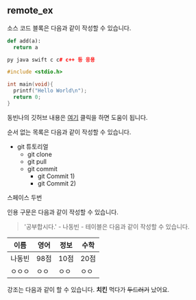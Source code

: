 ## remote_ex

소스 코드 블록은 다음과 같이 작성할 수 있습니다.
```py
def add(a):
  return a
```
```c++
py java swift c c# c++ 등 응용 
```
```c
#include <stdio.h>

int main(void){
  printf("Hello World\n");
  return 0;
}
```
동빈나의 깃허브 내용은 [여기](https://ndb796.tistory.com/190?category=1029186) 클릭을 하면 도움이 됩니다.

순서 없는 목록은 다음과 같이 작성할 수 있습니다.

* git 튜토리얼
  * git clone
  * git pull
  * git commit
    * git Commit 1)
    * git Commit 2)
    
 스페이스 두번
 
 인용 구문은 다음과 같이 작성할 수 있습니다.
 >'공부합시다.' - 나동빈 -
 테이블은 다음과 같이 작성할 수 있습니다.
 
 이름|영어|정보|수학|
 ---|---|---|---|
 나동빈|98점|10점|20점|
 ㅇㅇㅇ|ㅇㅇ|ㅇㅇ|ㅇㅇ|
 
 강조는 다음과 같이 할 수 있습니다.
 **치킨** 먹다가 ~~두드러기~~ 났어요.
